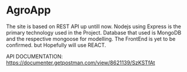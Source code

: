 # AgroApp

The site is based on REST API up untill now.
Nodejs using Express is the primary technology used in the Project.
Database that used is MongoDB and the respective mongoose for modelling.
The FrontEnd is yet to be confirmed. but Hopefully will use REACT.

API DOCUMENTATION:
https://documenter.getpostman.com/view/8621139/SzKSTfAt
